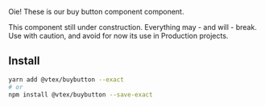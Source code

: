 Oie! These is our buy button component component.

<div class="pa5 br2 bg-washed-yellow">
    This component still under construction. Everything may - and will - break. Use with caution, and avoid for now its use in Production projects.
</div>

## Install

```sh
yarn add @vtex/buybutton --exact
# or
npm install @vtex/buybutton --save-exact
```
